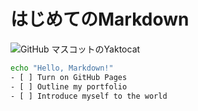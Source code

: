 # はじめてのMarkdown
![GitHub マスコットのYaktocat](https://octodex.github.com/images/yaktocat.png)
```bash
echo "Hello, Markdown!"
- [ ] Turn on GitHub Pages
- [ ] Outline my portfolio
- [ ] Introduce myself to the world
